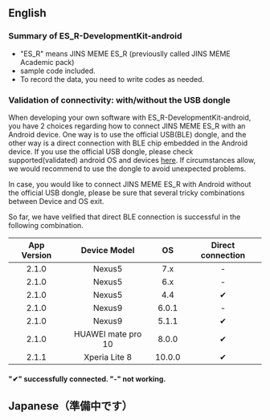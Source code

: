 ## English

### Summary of ES_R-DevelopmentKit-android
* "ES_R" means JINS MEME ES_R (previouslly called JINS MEME Academic pack)
* sample code included.
* To record the data, you need to write codes as needed.

### Validation of connectivity: with/without the USB dongle
When developing your own software with ES_R-DevelopmentKit-android, you have 2 choices regarding how to connect JINS MEME ES_R with an Android device. One way is to use the official USB(BLE) dongle, and the other way is a direct connection with BLE chip embedded in the Android device. If you use the official USB dongle, please check supported(validated) android OS and devices [here](https://github.com/jins-meme/ES_R-DataLogger-for-Android).
If circumstances allow, we would recommend to use the dongle to avoid unexpected problems.

In case, you would like to connect JINS MEME ES_R with Android without the official USB dongle, please be sure that several tricky combinations between Device and OS exit. 

So far, we have velified that direct BLE connection is successful in the following combination. 

| App Version | Device Model | OS| Direct connection |
|:--:|:--:|:--:|:--:|
|2.1.0|Nexus5|7.x|-|
|2.1.0|Nexus5|6.x|-|
|2.1.0|Nexus5|4.4|✔|
|2.1.0|Nexus9|6.0.1|-|
|2.1.0|Nexus9|5.1.1|✔|
|2.1.0|HUAWEI mate pro 10|8.0.0|✔|
|2.1.1|Xperia Lite 8|10.0.0|✔|

#### "✔" successfully connected. "-" not working.

## Japanese（準備中です）
